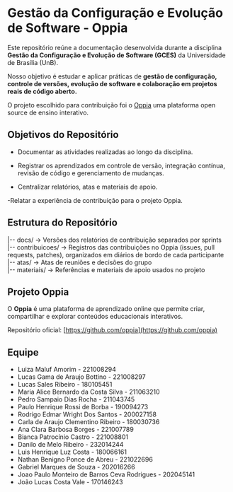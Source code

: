 # Gestão da Configuração e Evolução de Software - Oppia

Este repositório reúne a documentação desenvolvida durante a disciplina **Gestão da Configuração e Evolução de Software (GCES)** da Universidade de Brasília (UnB).

Nosso objetivo é estudar e aplicar práticas de **gestão de configuração, controle de versões, evolução de software e colaboração em projetos reais de código aberto.**

O projeto escolhido para contribuição foi o [Oppia](https://github.com/oppia) uma plataforma open source de ensino interativo.

## Objetivos do Repositório

- Documentar as atividades realizadas ao longo da disciplina.

- Registrar os aprendizados em controle de versão, integração contínua, revisão de código e gerenciamento de mudanças.

- Centralizar relatórios, atas e materiais de apoio.

-Relatar a experiência de contribuição para o projeto Oppia.

## Estrutura do Repositório

|-- docs/ → Versões dos relatórios de contribuição separados por sprints  
|-- contribuicoes/ → Registros das contribuições no Oppia (issues, pull requests, patches), organizados em diários de bordo de cada participante  
|-- atas/ → Atas de reuniões e decisões do grupo  
|-- materiais/ → Referências e materiais de apoio usados no projeto

## Projeto Oppia

O **Oppia** é uma plataforma de aprendizado online que permite criar, compartilhar e explorar conteúdos educacionais interativos.

Repositório oficial: [https://github.com/oppia](https://github.com/oppia)

## Equipe

- Luiza Maluf Amorim - 221008294
- Lucas Gama de Araujo Bottino - 221008297
- Lucas Sales Ribeiro - 180105451
- Maria Alice Bernardo da Costa Silva - 211063210
- Pedro Sampaio Dias Rocha - 211043745
- Paulo Henrique Rossi de Borba - 190094273
- Rodrigo Edmar Wright Dos Santos - 200027158
- Carla de Araujo Clementino Ribeiro - 180030736
- Ana Clara Barbosa Borges - 221007789
- Bianca Patrocínio Castro - 221008801
- Danilo de Melo Ribeiro - 232014244
- Luis Henrique Luz Costa - 180066161
- Nathan Benigno Ponce de Abreu - 221022696
- Gabriel Marques de Souza - 202016266
- Joao Paulo Monteiro de Barros Ceva Rodrigues - 202045141
- João Lucas Costa Vale - 170146243
